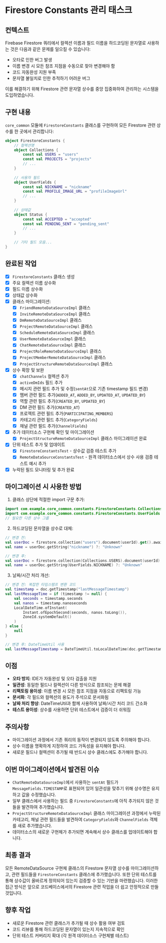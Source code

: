 # Firestore Constants 관리 태스크

## 컨텍스트
Firebase Firestore 쿼리에서 컬렉션 이름과 필드 이름을 하드코딩된 문자열로 사용하는 것은 다음과 같은 문제를 일으킬 수 있습니다:
- 오타로 인한 버그 발생
- 이름 변경 시 모든 참조 지점을 수동으로 찾아 변경해야 함
- 코드 자동완성 지원 부족
- 문자열 불일치로 인한 추적하기 어려운 버그

이를 해결하기 위해 Firestore 관련 문자열 상수를 중앙 집중화하여 관리하는 시스템을 도입하였습니다.

## 구현 내용

`core_common` 모듈에 `FirestoreConstants` 클래스를 구현하여 모든 Firestore 관련 상수를 한 곳에서 관리합니다:

```kotlin
object FirestoreConstants {
    // 컬렉션명
    object Collections {
        const val USERS = "users"
        const val PROJECTS = "projects"
        // ...
    }
    
    // 사용자 필드
    object UserFields {
        const val NICKNAME = "nickname"
        const val PROFILE_IMAGE_URL = "profileImageUrl"
        // ...
    }
    
    // 상태값
    object Status {
        const val ACCEPTED = "accepted"
        const val PENDING_SENT = "pending_sent"
        // ...
    }
    
    // 기타 필드 모음...
}
```

## 완료된 작업

- [x] `FirestoreConstants` 클래스 생성
- [x] 주요 컬렉션 이름 상수화
- [x] 필드 이름 상수화
- [x] 상태값 상수화
- [x] 클래스 마이그레이션:
  - [x] `FriendRemoteDataSourceImpl` 클래스
  - [x] `InviteRemoteDataSourceImpl` 클래스
  - [x] `DmRemoteDataSourceImpl` 클래스
  - [x] `ProjectRemoteDataSourceImpl` 클래스
  - [x] `ScheduleRemoteDataSourceImpl` 클래스
  - [x] `UserRemoteDataSourceImpl` 클래스 
  - [x] `ChatRemoteDataSourceImpl` 클래스
  - [x] `ProjectRoleRemoteDataSourceImpl` 클래스
  - [x] `ProjectMemberRemoteDataSourceImpl` 클래스
  - [x] `ProjectStructureRemoteDataSourceImpl` 클래스
- [x] 상수 확장 및 보완
  - [x] `chatChannels` 컬렉션 추가
  - [x] `activeDmIds` 필드 추가
  - [x] 메시지 관련 필드 추가 및 수정(`sentAt`으로 기존 timestamp 필드 변경)
  - [x] 멤버 관련 필드 추가(`ADDED_AT`, `ADDED_BY`, `UPDATED_AT`, `UPDATED_BY`)
  - [x] 역할 관련 필드 추가(`CREATED_BY`, `UPDATED_BY`)
  - [x] DM 관련 필드 추가(`CREATED_AT`)
  - [x] 프로젝트 관련 필드 추가(`PARTICIPATING_MEMBERS`)
  - [x] 카테고리 관련 필드 추가(`CategoryFields`)
  - [x] 채널 관련 필드 추가(`ChannelFields`)
- [x] 추가 데이터소스 구현체 확인 및 마이그레이션
  - [x] `ProjectStructureRemoteDataSourceImpl` 클래스 마이그레이션 완료
- [x] 단위 테스트 추가 및 업데이트
  - [x] `FirestoreConstantsTest` - 상수값 검증 테스트 추가
  - [x] `RemoteDataSourceConstantsTest` - 원격 데이터소스에서 상수 사용 검증 테스트 예시 추가
- [x] 누락된 필드 모니터링 및 추가 완료

## 마이그레이션 시 사용한 방법

1. 클래스 상단에 적절한 import 구문 추가:
```kotlin
import com.example.core_common.constants.FirestoreConstants.Collections
import com.example.core_common.constants.FirestoreConstants.UserFields
// 필요한 다른 상수 그룹
```

2. 하드코딩된 문자열을 상수로 대체:
```kotlin
// 변경 전:
val userDoc = firestore.collection("users").document(userId).get().await()
val name = userDoc.getString("nickname") ?: "Unknown"

// 변경 후:
val userDoc = firestore.collection(Collections.USERS).document(userId).get().await()
val name = userDoc.getString(UserFields.NICKNAME) ?: "Unknown"
```

3. 날짜/시간 처리 개선:
```kotlin
// 변경 전: 복잡한 타임스탬프 변환 코드
val timestamp = doc.getTimestamp("lastMessageTimestamp")
val lastMessageTime = if (timestamp != null) {
    val seconds = timestamp.seconds
    val nanos = timestamp.nanoseconds
    LocalDateTime.ofInstant(
        Instant.ofEpochSecond(seconds, nanos.toLong()),
        ZoneId.systemDefault()
    )
} else {
    null
}

// 변경 후: DateTimeUtil 사용
val lastMessageTimestamp = DateTimeUtil.toLocalDateTime(doc.getTimestamp(DmFields.LAST_MESSAGE_TIMESTAMP))
```

## 이점

- **오타 방지**: IDE가 자동완성 및 오타 검출을 지원
- **일관성**: 동일한 필드나 컬렉션이 다른 방식으로 참조되는 문제 해결
- **리팩토링 용이성**: 이름 변경 시 모든 참조 지점을 자동으로 리팩토링 가능
- **문서화**: 각 필드와 컬렉션의 용도가 주석으로 문서화됨
- **날짜 처리 향상**: DateTimeUtil과 함께 사용하여 날짜/시간 처리 코드 간소화
- **테스트 용이성**: 상수를 사용하면 단위 테스트에서 검증이 더 쉬워짐

## 주의사항

- 마이그레이션 과정에서 기존 쿼리의 동작이 변경되지 않도록 주의해야 합니다.
- 상수 이름을 명확하게 지정하여 코드 가독성을 유지해야 합니다.
- 새로운 필드나 컬렉션이 추가될 때 반드시 상수 클래스에도 추가해야 합니다. 

## 이번 마이그레이션에서 발견된 이슈

- `ChatRemoteDataSourceImpl`에서 사용하는 `sentAt` 필드가 `MessageFields.TIMESTAMP`로 표현되어 있어 일관성을 맞추기 위해 상수명은 유지하고 값을 수정했습니다.
- 일부 클래스에서 사용하는 필드 중 `FirestoreConstants`에 아직 추가되지 않은 것들을 발견하여 추가했습니다.
- `ProjectStructureRemoteDataSourceImpl` 클래스 마이그레이션 과정에서 누락된 카테고리, 채널 관련 필드들을 발견하여 `CategoryFields`와 `ChannelFields` 객체를 새로 추가했습니다.
- 데이터소스의 새로운 구현체가 추가되면 계속해서 상수 클래스를 업데이트해야 합니다. 

## 최종 결과

모든 RemoteDataSource 구현체 클래스의 Firestore 문자열 상수를 마이그레이션하고, 관련 필드들을 `FirestoreConstants` 클래스에 추가했습니다. 또한 단위 테스트를 통해 상수값이 올바르게 정의되어 있는지 검증할 수 있는 기반을 마련했습니다. 이러한 접근 방식은 앞으로 코드베이스에서의 Firestore 관련 작업을 더 쉽고 안정적으로 만들 것입니다.

## 향후 작업

- 새로운 Firestore 관련 클래스가 추가될 때 상수 활용 여부 검토
- 코드 리뷰를 통해 하드코딩된 문자열이 있는지 지속적으로 확인
- 단위 테스트 커버리지 확대 (각 원격 데이터소스 구현체별 테스트) 